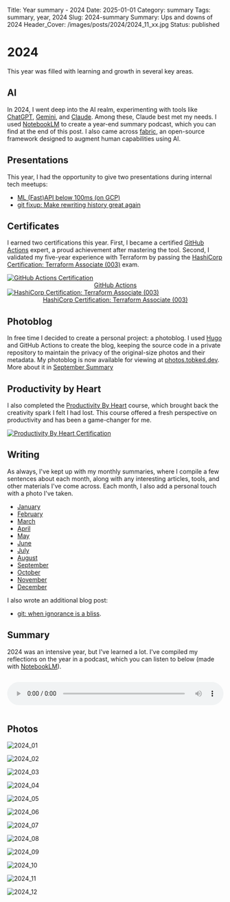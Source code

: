 Title: Year summary - 2024
Date: 2025-01-01
Category: summary
Tags: summary, year, 2024
Slug: 2024-summary
Summary: Ups and downs of 2024
Header_Cover: /images/posts/2024/2024_11_xx.jpg
Status: published

# 2024

This year was filled with learning and growth in several key areas.

## AI

In 2024, I went deep into the AI realm, experimenting with tools like [ChatGPT](https://chatgpt.com/), [Gemini](https://gemini.google.com/app), and [Claude](https://claude.ai/).
Among these, Claude best met my needs.
I used [NotebookLM](https://notebooklm.google/) to create a year-end summary podcast, which you can find at the end of this post.
I also came across [fabric](https://github.com/danielmiessler/fabric), an open-source framework designed to augment human capabilities using AI.

## Presentations

This year, I had the opportunity to give two presentations during internal tech meetups:

- [ML (Fast)API below 100ms (on GCP)](https://github.com/TobKed/fastapi_cloudrun_pubsub)
- [git fixup: Make rewriting history great again](https://tobked.dev/git_rebase_interactive/rebase_interactive/)

## Certificates

I earned two certifications this year.
First, I became a certified [GitHub Actions](https://www.credly.com/badges/6b96a6c9-28cb-47dd-9dfa-13dd7a37d543) expert, a proud achievement after mastering the tool.
Second, I validated my five-year experience with Terraform by passing the [HashiCorp Certification: Terraform Associate (003)](https://www.credly.com/badges/dd230996-5592-4397-9dab-02a5144111b9/public_url) exam.

<a target="\_blank" rel="noopener noreferrer" href="https://www.credly.com/badges/6b96a6c9-28cb-47dd-9dfa-13dd7a37d543">
    <img src="{static}/images/posts/2024/2024_09_github_actions.png" alt="GitHub Actions Certification" style="display: block; margin-left: auto; margin-right: auto;">
</a>
<div style="text-align: center"><a target="\_blank" rel="noopener noreferrer" href="https://www.credly.com/badges/6b96a6c9-28cb-47dd-9dfa-13dd7a37d543">GitHub Actions</a></div>

<a target="\_blank" rel="noopener noreferrer" href="https://www.credly.com/badges/dd230996-5592-4397-9dab-02a5144111b9/public_url">
    <img src="{static}/images/posts/2024/2024_11_terraform_associate.png" alt="HashiCorp Certification: Terraform Associate (003)" style="display: block; margin-left: auto; margin-right: auto;">
</a>
<div style="text-align: center"><a target="\_blank" rel="noopener noreferrer" href="https://www.credly.com/badges/dd230996-5592-4397-9dab-02a5144111b9/public_url">HashiCorp Certification: Terraform Associate (003)</a></div>

## Photoblog

In free time I decided to create a personal project: a photoblog.
I used [Hugo](https://gohugo.io/) and GitHub Actions to create the blog, keeping the source code in a private repository to maintain the privacy of the original-size photos and their metadata.
My photoblog is now available for viewing at [photos.tobked.dev](https://photos.tobked.dev).
More about it in [September Summary]({filename}/posts/2024_09_30_september_links.md)

## Productivity by Heart

I also completed the [Productivity By Heart](https://www.productivitybyheart.com/) course, which brought back the creativity spark I felt I had lost.
This course offered a fresh perspective on productivity and has been a game-changer for me.

<a target="\_blank" rel="noopener noreferrer" href="https://credsverse.com/credentials/f51a1f4f-dea2-41a0-a661-fd1c110488fe">
    <img src="{static}/images/posts/2024/2024_10_productivity_by_heart.png" alt="Productivity By Heart Certification" style="display: block; margin-left: auto; margin-right: auto;">
</a>

## Writing

As always, I've kept up with my monthly summaries, where I compile a few sentences about each month, along with any interesting articles, tools, and other materials I've come across.
Each month, I also add a personal touch with a photo I've taken.

- [January]({filename}/posts/2024_01_31_january_links.md)
- [February]({filename}/posts/2024_02_29_february_links.md)
- [March]({filename}/posts/2024_03_31_march_links.md)
- [April]({filename}/posts/2024_04_30_april_links.md)
- [May]({filename}/posts/2024_05_31_may_links.md)
- [June]({filename}/posts/2024_06_30_june_links.md)
- [July]({filename}/posts/2024_07_31_july_links.md)
- [August]({filename}/posts/2024_08_31_august_links.md)
- [September]({filename}/posts/2024_09_30_september_links.md)
- [October]({filename}/posts/2024_10_31_october_links.md)
- [November]({filename}/posts/2024_11_30_november_links.md)
- [December]({filename}/posts/2024_12_31_december_links.md)

I also wrote an additional blog post:

- [git: when ignorance is a bliss]({filename}/posts/2024_06_04_declutter_git_status.md).

## Summary

2024 was an intensive year, but I've learned a lot. I've compiled my reflections on the year in a podcast, which you can listen to below (made with [NotebookLM](https://notebooklm.google/)).

<audio controls style="width: 100%; margin: 1em 0;">
    <source src="{static}/audio/2024_IT_Links_and_Reflections.mp3" type="audio/mpeg">
    Your browser does not support the audio element.
</audio>

## Photos

![2024_01]({static}/images/posts/2024/2024_01_xx.jpg)

![2024_02]({static}/images/posts/2024/2024_02_xx.jpg)

![2024_03]({static}/images/posts/2024/2024_03_xx.jpg)

![2024_04]({static}/images/posts/2024/2024_04_xx.jpg)

![2024_05]({static}/images/posts/2024/2024_05_xx.jpg)

![2024_06]({static}/images/posts/2024/2024_06_xx.jpg)

![2024_07]({static}/images/posts/2024/2024_07_xx.jpg)

![2024_08]({static}/images/posts/2024/2024_08_xx.jpg)

![2024_09]({static}/images/posts/2024/2024_09_xx.jpg)

![2024_10]({static}/images/posts/2024/2024_10_xx.jpg)

![2024_11]({static}/images/posts/2024/2024_11_xx.jpg)

![2024_12]({static}/images/posts/2024/2024_12_xx.jpg)
